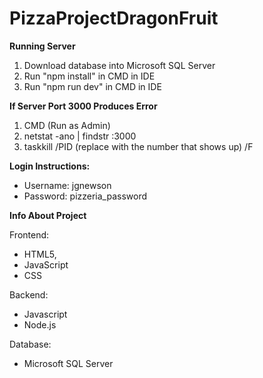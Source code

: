 # PizzaProjectDragonFruit

**Running Server**
1. Download database into Microsoft SQL Server
2. Run "npm install" in CMD in IDE
3. Run "npm run dev" in CMD in IDE

**If Server Port 3000 Produces Error**
1. CMD (Run as Admin)
2. netstat -ano | findstr :3000
3. taskkill /PID (replace with the number that shows up) /F

**Login Instructions:**

* Username: jgnewson
* Password: pizzeria_password

   
**Info About Project** 

Frontend:
* HTML5, 
* JavaScript 
* CSS

Backend:
* Javascript
* Node.js

Database:
* Microsoft SQL Server


